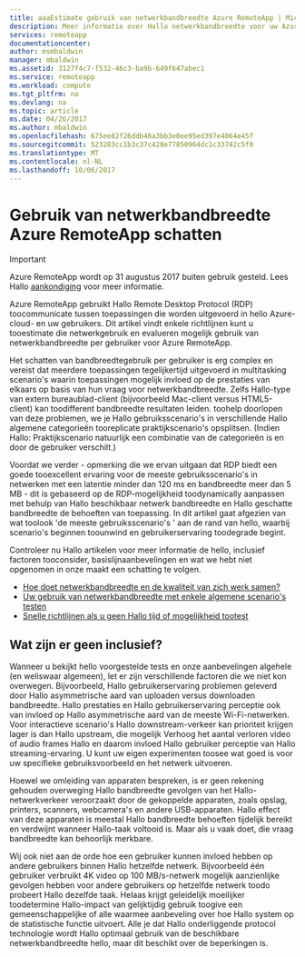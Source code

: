```yaml
---
title: aaaEstimate gebruik van netwerkbandbreedte Azure RemoteApp | Microsoft Docs
description: Meer informatie over Hallo netwerkbandbreedte voor uw Azure RemoteApp-collecties en apps.
services: remoteapp
documentationcenter: 
author: msmbaldwin
manager: mbaldwin
ms.assetid: 3127f4c7-f532-46c3-ba9b-649f647abec1
ms.service: remoteapp
ms.workload: compute
ms.tgt_pltfrm: na
ms.devlang: na
ms.topic: article
ms.date: 04/26/2017
ms.author: mbaldwin
ms.openlocfilehash: 675ee82f26ddb46a3bb3e0ee95ed397e4064e45f
ms.sourcegitcommit: 523283cc1b3c37c428e77850964dc1c33742c5f0
ms.translationtype: MT
ms.contentlocale: nl-NL
ms.lasthandoff: 10/06/2017
---
```

# <a name="estimate-azure-remoteapp-network-bandwidth-usage"></a>Gebruik van netwerkbandbreedte Azure RemoteApp schatten
> [!IMPORTANT]
> Azure RemoteApp wordt op 31 augustus 2017 buiten gebruik gesteld. Lees Hallo [aankondiging](https://go.microsoft.com/fwlink/?linkid=821148) voor meer informatie.
> 
> 

Azure RemoteApp gebruikt Hallo Remote Desktop Protocol (RDP) toocommunicate tussen toepassingen die worden uitgevoerd in hello Azure-cloud- en uw gebruikers. Dit artikel vindt enkele richtlijnen kunt u tooestimate die netwerkgebruik en evalueren mogelijk gebruik van netwerkbandbreedte per gebruiker voor Azure RemoteApp.

Het schatten van bandbreedtegebruik per gebruiker is erg complex en vereist dat meerdere toepassingen tegelijkertijd uitgevoerd in multitasking scenario's waarin toepassingen mogelijk invloed op de prestaties van elkaars op basis van hun vraag voor netwerkbandbreedte. Zelfs Hallo-type van extern bureaublad-client (bijvoorbeeld Mac-client versus HTML5-client) kan toodifferent bandbreedte resultaten leiden. toohelp doorlopen van deze problemen, we je Hallo gebruiksscenario's in verschillende Hallo algemene categorieën tooreplicate praktijkscenario's opsplitsen. (Indien Hallo: Praktijkscenario natuurlijk een combinatie van de categorieën is en door de gebruiker verschilt.)

Voordat we verder - opmerking die we ervan uitgaan dat RDP biedt een goede tooexcellent ervaring voor de meeste gebruiksscenario's in netwerken met een latentie minder dan 120 ms en bandbreedte meer dan 5 MB - dit is gebaseerd op de RDP-mogelijkheid toodynamically aanpassen met behulp van Hallo beschikbaar netwerk bandbreedte en Hallo geschatte bandbreedte de behoeften van toepassing. In dit artikel gaat afgezien van wat toolook 'de meeste gebruiksscenario's ' aan de rand van hello, waarbij scenario's beginnen toounwind en gebruikerservaring toodegrade begint.

Controleer nu Hallo artikelen voor meer informatie de hello, inclusief factoren tooconsider, basislijnaanbevelingen en wat we hebt niet opgenomen in onze maakt een schatting te volgen.

* [Hoe doet netwerkbandbreedte en de kwaliteit van zich werk samen?](remoteapp-bandwidthexperience.md)
* [Uw gebruik van netwerkbandbreedte met enkele algemene scenario's testen](remoteapp-bandwidthtests.md)
* [Snelle richtlijnen als u geen Hallo tijd of mogelijkheid tootest](remoteapp-bandwidthguidelines.md)

## <a name="what-are-we-not-including"></a>Wat zijn er geen inclusief?
Wanneer u bekijkt hello voorgestelde tests en onze aanbevelingen algehele (en weliswaar algemeen), let er zijn verschillende factoren die we niet kon overwegen. Bijvoorbeeld, Hallo gebruikerservaring problemen geleverd door Hallo asymmetrische aard van uploaden versus downloaden bandbreedte. Hallo prestaties en Hallo gebruikerservaring perceptie ook van invloed op Hallo asymmetrische aard van de meeste Wi-Fi-netwerken. Voor interactieve scenario's Hallo downstream-verkeer kan prioriteit krijgen lager is dan Hallo upstream, die mogelijk Verhoog het aantal verloren video of audio frames Hallo en daarom invloed Hallo gebruiker perceptie van Hallo streaming-ervaring. U kunt uw eigen experimenten toosee wat goed is voor uw specifieke gebruiksvoorbeeld en het netwerk uitvoeren.

Hoewel we omleiding van apparaten bespreken, is er geen rekening gehouden overweging Hallo bandbreedte gevolgen van het Hallo-netwerkverkeer veroorzaakt door de gekoppelde apparaten, zoals opslag, printers, scanners, webcamera's en andere USB-apparaten. Hallo effect van deze apparaten is meestal Hallo bandbreedte behoeften tijdelijk bereikt en verdwijnt wanneer Hallo-taak voltooid is. Maar als u vaak doet, die vraag bandbreedte kan behoorlijk merkbare.

Wij ook niet aan de orde hoe een gebruiker kunnen invloed hebben op andere gebruikers binnen Hallo hetzelfde netwerk. Bijvoorbeeld één gebruiker verbruikt 4K video op 100 MB/s-netwerk mogelijk aanzienlijke gevolgen hebben voor andere gebruikers op hetzelfde netwerk toodo probeert Hallo dezelfde taak. Helaas krijgt geleidelijk moeilijker toodetermine Hallo-impact van gelijktijdig gebruik toogive een gemeenschappelijke of alle waarmee aanbeveling over hoe Hallo system op de statistische functie uitvoert. Alle je dat Hallo onderliggende protocol technologie wordt Hallo optimaal gebruik van de beschikbare netwerkbandbreedte hello, maar dit beschikt over de beperkingen is.

